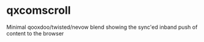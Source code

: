 # qxcomscroll
Minimal qooxdoo/twisted/nevow blend showing the sync'ed inband push of content to the browser 
